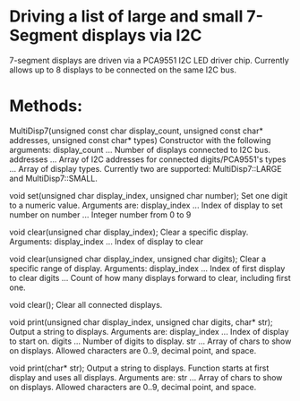 # Driving a list of large and small 7-Segment displays via I2C
7-segment displays are driven via a PCA9551 I2C LED driver chip. Currently allows up to 8 displays to be connected on the same I2C bus.

# Methods:

MultiDisp7(unsigned const char display_count, unsigned const char* addresses, unsigned const char* types)
Constructor with the following arguments:
display_count ... Number of displays connected to I2C bus.
addresses ... Array of I2C addresses for connected digits/PCA9551's
types ... Array of display types. Currently two are supported: MultiDisp7::LARGE and MultiDisp7::SMALL.

void set(unsigned char display_index, unsigned char number);
Set one digit to a numeric value. Arguments are:
display_index ... Index of display to set number on
number ... Integer number from 0 to 9

void clear(unsigned char display_index);
Clear a specific display. Arguments:
display_index ... Index of display to clear

void clear(unsigned char display_index, unsigned char digits);
Clear a specific range of display. Arguments:
display_index ... Index of first display to clear
digits ...  Count of how many displays forward to clear, including first one.

void clear();
Clear all connected displays.

void print(unsigned char display_index, unsigned char digits, char* str);
Output a string to displays. Arguments are:
display_index ... Index of display to start on.
digits ... Number of digits to display.
str ... Array of chars to show on displays. Allowed characters are 0..9, decimal point, and space.

void print(char* str);
Output a string to displays. Function starts at first display and uses all displays. Arguments are:
str ... Array of chars to show on displays. Allowed characters are 0..9, decimal point, and space.

